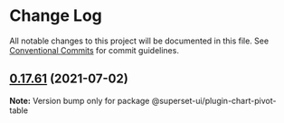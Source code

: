 # Change Log

All notable changes to this project will be documented in this file.
See [Conventional Commits](https://conventionalcommits.org) for commit guidelines.

## [0.17.61](https://github.com/apache-superset/superset-ui/compare/v0.17.60...v0.17.61) (2021-07-02)

**Note:** Version bump only for package @superset-ui/plugin-chart-pivot-table
